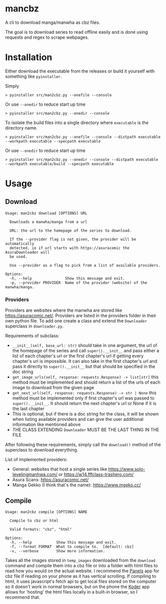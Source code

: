 
# mancbz

A cli to download manga/manwha as cbz files.

The goal is to download series to read offline easily and is done using requests and regex to scrape 
webpages.

# Installation

Either download the executable from the releases or build it yourself with something like 
```pyinstaller```.

Simply

```text
> pyinstaller src/man2cbz.py --onefile --console
```

Or use ```--onedir``` to reduce start up time

```text
> pyinstaller src/man2cbz.py --onedir --console
```

To isolate the build files into a single directory where ```executable``` is the directory 
name.

```text
> pyinstaller src/man2cbz.py --onefile --console --distpath executable --workpath executable --specpath executable
```

Or use ```--onedir``` to reduce start up time

```text
> pyinstaller src/man2cbz.py --onedir --console --distpath executable --workpath executable/build --specpath executable
```

# Usage

## Download

```text
Usage: man2cbz download [OPTIONS] URL

  Downloads a manwha/manga from a url

  URL: the url to the homepage of the series to download.

  If the --provider flag is not given, the provider will be automatically
  detected, ie if url starts with https://asuracomic the AsuraDownloader will
  be used.

  Use --provider as a flag to pick from a list of available providers.

Options:
  -h, --help               Show this message and exit.
  -p, --provider PROVIDER  Name of the provider (website) of the manwha/manga.
```

### Providers

Providers are websites where the manwha are stored like https://asuracomic.net/.
Providers are listed in the providers folder in their own python file. To add one create a class and
extend the `Downloader` superclass in `downloader.py`.

Requirements of subclass:
- `__init__(self, base_url: str)` should take in one argument, the url of the homepage of the series and
  call `super().__init__` and pass either a list of each chapter's url or the first chapter's url if
  getting every chapter's url is impossible. It can also take in the first chapter's url and pass it
  directly to `super().__init__` but that should be specified in the doc string
-  `get_image_urls(self, response: requests.Response) -> list[str]` this method must be implemented and 
  should return a list of the urls of each image to download from the given page
- `get_next_url(self, response: requests.Response) -> str | None` this method must be implemented only if 
  first chapter's url was passed to `super().__init__`. It should return the next chapter's url or None 
  if it is the last chapter
- This is optional, but if there is a doc string for the class, it will be shown when listing available 
  providers and can give the user additional information like mentioned above
- THE CLASS EXTENDING `Downloader` MUST BE THE LAST THING IN THE FILE

After following these requirements, simply call the `download()` method of the superclass to download everything.

List of implemented providers:
- General: websites that host a single series like https://www.solo-levelingmanhwa.com/ or
  https://w14.fffclass-trashero.com/
- Asura Scans: https://asuracomic.net/
- Manga Gekko (I think that's the name): https://www.mgeko.cc/

## Compile

```text
Usage: man2cbz compile [OPTIONS] NAME

  Compile to cbz or html

  Valid formats: "cbz", "html"

Options:
  -h, --help           Show this message and exit.
  -f, --format FORMAT  What to compile to.  [default: cbz]
  -v, --verbose        Show more information.
```

Takes all the images stored in `temp_images` downloaded from the `download` command and compile them into
a cbz file or into a folder with html files to read how you would on the actual website. I recommend the 
[Panels](https://apps.apple.com/us/app/panels-comic-reader/id1236567663) app for cbz file if reading on 
your phone as it has vertical scrolling. If compiling to html, it uses javascript's fetch api to get local 
files stored on the computer so it doesn't work in normal browsers, but on the phone the 
[Koder](https://apps.apple.com/us/app/koder-code-editor/id1447489375) app allows for 'hosting' the html 
files locally in a built-in browser, so I recommend that.